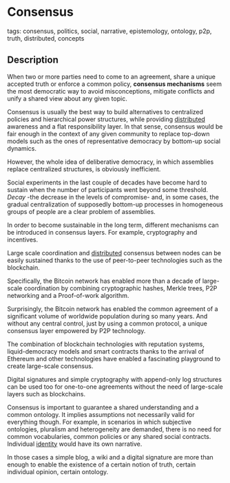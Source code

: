 
# Consensus

tags: consensus, politics, social, narrative, epistemology, ontology, p2p, truth, distributed, concepts

## Description

When two or more parties need to come to an agreement, share a unique accepted truth or enforce a common policy, **consensus mechanisms** seem the most democratic way to avoid misconceptions, mitigate conflicts and unify a shared view about any given topic.

Consensus is usually the best way to build alternatives to centralized policies and hierarchical power structures, while providing [distributed](distributed_networks.md) awareness and a flat responsibility layer. In that sense, consensus would be fair enough in the context of any given community to replace top-down models such as the ones of representative democracy by bottom-up social dynamics.

However, the whole idea of deliberative democracy, in which assemblies replace centralized structures, is obviously inefficient. 

Social experiments in the last couple of decades have become hard to sustain when the number of participants went beyond some threshold. *Decay* -the decrease in the levels of compromise- and, in some cases, the gradual centralization of supposedly bottom-up processes in homogeneous groups of people are a clear problem of assemblies.

In order to become sustainable in the long term, different mechanisms can be introduced in consensus layers. 
For example, cryptography and incentives.

Large scale coordination and [distributed](distributed_networks.md) consensus between nodes can be easily sustained thanks to the use of peer-to-peer technologies such as the blockchain.

Specifically, the Bitcoin network has enabled more than a decade of large-scale coordination by combining cryptographic hashes, Merkle trees, P2P networking and a Proof-of-work algorithm. 

Surprisingly, the Bitcoin network has enabled the common agreement of a significant volume of worldwide population during so many years. And without any central control, just by using a common protocol, a unique consensus layer empowered by P2P technology.

The combination of blockchain technologies with reputation systems, liquid-democracy models and smart contracts thanks to the arrival of Ethereum and other technologies have enabled a fascinating playground to create large-scale consensus. 

Digital signatures and simple cryptography with append-only log structures can be used too for one-to-one agreements without the need of large-scale layers such as blockchains.

Consensus is important to guarantee a shared understanding and a common ontology. It implies assumptions not necessarily valid for everything though. For example, in scenarios in which subjective ontologies, pluralism and heterogeneity are demanded, there is no need for common vocabularies, common policies or any shared social contracts.  Individual [identity](identity.md) would have its own narrative.

In those cases a simple blog, a wiki and a digital signature are more than enough to enable the existence of a certain notion of truth, certain individual opinion, certain ontology.